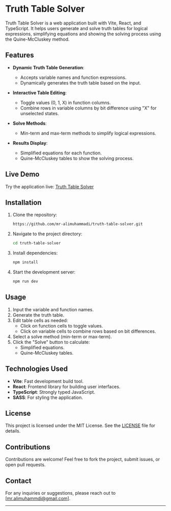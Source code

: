 # Truth Table Solver

Truth Table Solver is a web application built with Vite, React, and TypeScript. It helps users generate and solve truth tables for logical expressions, simplifying equations and showing the solving process using the Quine-McCluskey method.

## Features

- **Dynamic Truth Table Generation**:

  - Accepts variable names and function expressions.
  - Dynamically generates the truth table based on the input.

- **Interactive Table Editing**:

  - Toggle values (0, 1, X) in function columns.
  - Combine rows in variable columns by bit difference using "X" for unselected states.

- **Solve Methods**:

  - Min-term and max-term methods to simplify logical expressions.

- **Results Display**:
  - Simplified equations for each function.
  - Quine-McCluskey tables to show the solving process.

## Live Demo

Try the application live: [Truth Table Solver](https://mr-alimuhammadi.github.io/truth-table-solver/)

## Installation

1. Clone the repository:
   ```bash
   https://github.com/mr-alimuhammadi/truth-table-solver.git
   ```
2. Navigate to the project directory:
   ```bash
   cd truth-table-solver
   ```
3. Install dependencies:
   ```bash
   npm install
   ```
4. Start the development server:
   ```bash
   npm run dev
   ```

## Usage

1. Input the variable and function names.
2. Generate the truth table.
3. Edit table cells as needed:
   - Click on function cells to toggle values.
   - Click on variable cells to combine rows based on bit differences.
4. Select a solve method (min-term or max-term).
5. Click the "Solve" button to calculate:
   - Simplified equations.
   - Quine-McCluskey tables.

## Technologies Used

- **Vite**: Fast development build tool.
- **React**: Frontend library for building user interfaces.
- **TypeScript**: Strongly typed JavaScript.
- **SASS**: For styling the application.

## License

This project is licensed under the MIT License. See the [LICENSE](LICENSE) file for details.

## Contributions

Contributions are welcome! Feel free to fork the project, submit issues, or open pull requests.

## Contact

For any inquiries or suggestions, please reach out to [mr.alimuhammdi@gmail.com].

---
